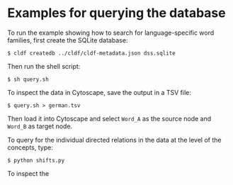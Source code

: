 # Examples for querying the database

To run the example showing how to search for language-specific word families, first create the SQLite database:

```
$ cldf createdb ../cldf/cldf-metadata.json dss.sqlite
```

Then run the shell script:

```
$ sh query.sh
```

To inspect the data in Cytoscape, save the output in a TSV file:

```
$ query.sh > german.tsv
```

Then load it into Cytoscape and select `Word_A` as the source node and `Word_B` as target node.

To query for the individual directed relations in the data at the level of the concepts, type:

```
$ python shifts.py
```

To inspect the 
